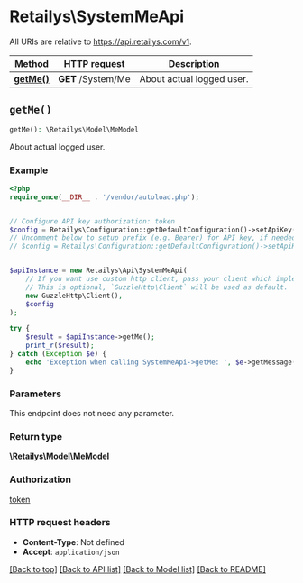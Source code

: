# Retailys\SystemMeApi

All URIs are relative to https://api.retailys.com/v1.

Method | HTTP request | Description
------------- | ------------- | -------------
[**getMe()**](SystemMeApi.md#getMe) | **GET** /System/Me | About actual logged user.


## `getMe()`

```php
getMe(): \Retailys\Model\MeModel
```

About actual logged user.

### Example

```php
<?php
require_once(__DIR__ . '/vendor/autoload.php');


// Configure API key authorization: token
$config = Retailys\Configuration::getDefaultConfiguration()->setApiKey('token', 'YOUR_API_KEY');
// Uncomment below to setup prefix (e.g. Bearer) for API key, if needed
// $config = Retailys\Configuration::getDefaultConfiguration()->setApiKeyPrefix('token', 'Bearer');


$apiInstance = new Retailys\Api\SystemMeApi(
    // If you want use custom http client, pass your client which implements `GuzzleHttp\ClientInterface`.
    // This is optional, `GuzzleHttp\Client` will be used as default.
    new GuzzleHttp\Client(),
    $config
);

try {
    $result = $apiInstance->getMe();
    print_r($result);
} catch (Exception $e) {
    echo 'Exception when calling SystemMeApi->getMe: ', $e->getMessage(), PHP_EOL;
}
```

### Parameters

This endpoint does not need any parameter.

### Return type

[**\Retailys\Model\MeModel**](../Model/MeModel.md)

### Authorization

[token](../../README.md#token)

### HTTP request headers

- **Content-Type**: Not defined
- **Accept**: `application/json`

[[Back to top]](#) [[Back to API list]](../../README.md#endpoints)
[[Back to Model list]](../../README.md#models)
[[Back to README]](../../README.md)
